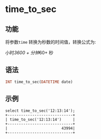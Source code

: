 # time_to_sec

## 功能

将参数`time` 转换为秒数的时间值，转换公式为:

小时*3600 + 分钟*60+ 秒

## 语法

```Haskell
INT time_to_sec(DATETIME date)
```

## 示例

```plain text
select time_to_sec('12:13:14');
+-----------------------------+
| time_to_sec('12:13:14')     |
+-----------------------------+
|                        43994|
+-----------------------------+
```
